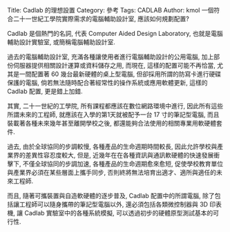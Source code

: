 Title: Cadlab 的理想設置
Category: 參考
Tags: CADLAB
Author: kmol
一個符合二十一世紀工學院實際需求的電腦輔助設計室, 應該如何規劃配置?

<!-- PELICAN_END_SUMMARY -->

Cadlab 是個熱門的名詞, 代表 Computer Aided Design Laboratory, 也就是電腦輔助設計實驗室, 或簡稱電腦輔助設計室.

過去的電腦輔助設計室, 充滿各種讓使用者進行電腦輔助設計的公用電腦, 加上部份伺服器提供相關設計運算或資料儲存之用, 而現在, 這樣的配置可能不再恰當, 尤其是一間配置著 60 幾台最新硬體的桌上型電腦, 但卻採用所謂的防寫卡進行硬碟保護的電腦, 倘若無法隨時配合著經常性的操作系統或應用軟體更新, 這樣的 Cadlab 配置, 更是錯上加錯.

其實, 二十一世紀的工學院, 所有課程都應該在數位網路環境中進行, 因此所有這些所謂未來的工程師, 就應該在入學的第1天就被配予一台 17 寸的筆記型電腦, 而且裝載著各種未來幾年甚至離開學校之後, 都還能夠合法使用的相關專業用軟硬體套件.

過去, 由於全球協同的步調較慢, 各種產品的生命週期時間較長, 因此允許學校與產業界的差異性容忍度較大, 但是, 近幾年在在各種資訊與通訊軟硬體的快速發展衝擊下, 不僅全球協同的步調加速, 各種產品的生命週期愈來愈短, 促使學校教育單位與產業界必須在某些層面上攜手同步, 否則終將無法培育出適才、適所與適任的未來工程師.

而且, 隨著可攜裝置與自造軟硬體的逐步普及, Cadlab 配置中的所謂電腦, 除了包括讓工程師可以隨身攜帶的筆記型電腦以外, 還必須包括各類微控制器與 3D 印表機, 讓 Cadlab 實驗室中的各種系統模擬, 可以透過初步的硬體原型測試基本的可行性.

